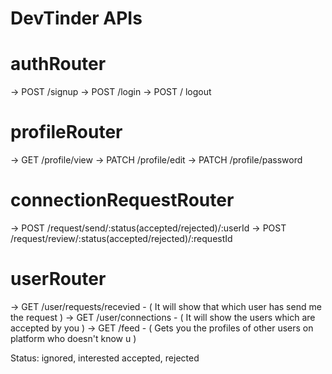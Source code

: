 # DevTinder APIs

# authRouter

-> POST /signup
-> POST /login
-> POST / logout

# profileRouter

-> GET /profile/view
-> PATCH /profile/edit
-> PATCH /profile/password

# connectionRequestRouter

-> POST /request/send/:status(accepted/rejected)/:userId
-> POST /request/review/:status(accepted/rejected)/:requestId

# userRouter

-> GET /user/requests/recevied - ( It will show that which user has send me the request )
-> GET /user/connections       - ( It will show the users which are accepted by you )
-> GET /feed                   - ( Gets you the profiles of other users on platform who doesn't know u )

Status: ignored, interested accepted, rejected
